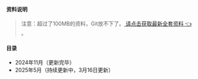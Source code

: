 #### 资料说明
> 注意：超过了100MB的资料，Git放不下了。[ 请点击获取最新全套资料 👈  ](https://91ke.cn/)。 

#### 目录
-  2024年11月（更新完毕）
-  2025年5月（持续更新中，3月16日更新）

